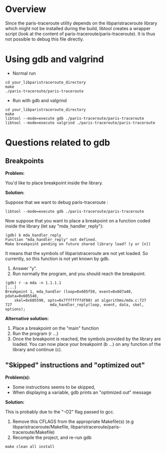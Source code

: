 

# Overview #

Since the paris-traceroute utility depends on the libparistraceroute library which might not be installed during the build, libtool creates a wrapper script (look at the content of paris-traceroute/paris-traceroute).  It is thus not possible to debug this file directly.

# Using gdb and valgrind #

  * Normal run

```
cd your_libparistraceroute_directory
make
./paris-traceroute/paris-traceroute
```

  * Run with gdb and valgrind

```
cd your_libparistraceroute_directory
make
libtool --mode=execute gdb ./paris-traceroute/paris-traceroute
libtool --mode=execute valgrind ./paris-traceroute/paris-traceroute
```

# Questions related to gdb #
## Breakpoints ##

**Problem:**

You'd like to place breakpoint inside the library.

**Solution:**

Suppose that we want to debug paris-traceroute :

```
libtool --mode=execute gdb ./paris-traceroute/paris-traceroute
```

Now suppose that you want to place a breakpoint on a function coded inside the library (let say "mda`_`handler`_`reply"):

```
(gdb) b mda_handler_reply
Function "mda_handler_reply" not defined.
Make breakpoint pending on future shared library load? (y or [n])
```

It means that the symbols of libparistraceroute are not yet loaded. So currently, so this function is not yet known by gdb.

  1. Answer "y".
  1. Run normally the program, and you should reach the breakpoint.

```
(gdb) r -a mda -n 1.1.1.1
[...]
Breakpoint 1, mda_handler (loop=0x605f50, event=0x607a40, pdata=0x605540, 
    skel=0x605590, opts=0x7fffffffdf80) at algorithms/mda.c:727
727                 mda_handler_reply(loop, event, data, skel, options);
```

**Alternative solution:**

  1. Place a breakpoint on the "main" function
  1. Run the program (r ...)
  1. Once the breakpoint is reached, the symbols provided by the library are loaded. You can now place your breakpoint (b ...) on any function of the library and continue (c).

## "Skipped" instructions and "optimized out" ##

**Problem(s):**

  * Some instructions seems to be skipped,
  * When displaying a variable, gdb prints an "optimized out" message

**Solution:**

This is probably due to the "-O2" flag passed to gcc.

  1. Remove this CFLAGS from the appropriate Makefile(s) (e.g libparistraceroute/Makefile, libparistraceroute/paris-traceroute/Makefile)
  1. Recompile the project, and re-run gdb

```
make clean all install
```